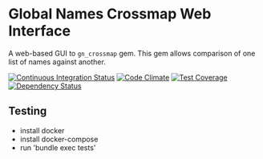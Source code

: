 # Global Names Crossmap Web Interface

A web-based GUI to `gn_crossmap` gem. This gem allows comparison of one list of
names against another.

[![Continuous Integration Status][ci-svg]][ci]
[![Code Climate][code-svg]][code]
[![Test Coverage][test-svg]][test]
[![Dependency Status][deps-svg]][deps]

## Testing

* install docker
* install docker-compose
* run 'bundle exec tests'

[ci-svg]: https://circleci.com/gh/GlobalNamesArchitecture/gn_crossmap_web.svg?style=shield
[ci]: https://circleci.com/gh/GlobalNamesArchitecture/gn_crossmap_web
[code-svg]: https://codeclimate.com/github/GlobalNamesArchitecture/gn_crossmap_web/badges/gpa.svg
[code]: https://codeclimate.com/github/GlobalNamesArchitecture/gn_crossmap_web
[test-svg]: https://codeclimate.com/github/GlobalNamesArchitecture/gn_crossmap_web/badges/coverage.svg
[test]: https://codeclimate.com/github/GlobalNamesArchitecture/gn_crossmap_web
[deps-svg]: https://gemnasium.com/GlobalNamesArchitecture/gn_crossmap_web.svg
[deps]: https://gemnasium.com/GlobalNamesArchitecture/gn_crossmap_web


